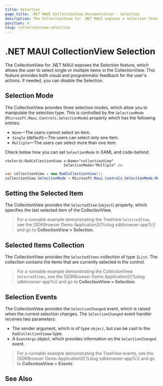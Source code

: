 ```yaml
---
title: Selection
page_title: .NET MAUI CollectionView Documentation - Selection
description: The CollectionView for .NET MAUI exposes a selection feature that allows the user to select single or multiple items in the CollectionView control.
position: 4
slug: collectionview-selection
---
```


# .NET MAUI CollectionView Selection

The CollectionView for .NET MAUI exposes the Selection feature, which allows the user to select single or multiple items in the CollectionView. This feature provides both visual and programmatic feedback for the user's actions. If needed, you can disable the Selection.

## Selection Mode

The CollectionView provides three selection modes, which allow you to manipulate the selection type. This is controlled by the `SelectionMode` (`Microsoft.Maui.Controls.SelectionMode`) property which has the following entries:

- `None`&mdash;The users cannot select an item.
- `Single` (default)&mdash;The users can select only one item.
- `Multiple`&mdash;The users can select more than one item.

Check below how you can set `SelectionMode` in XAML and code-behind:

```XAML
<telerik:RadCollectionView x:Name="collectionView"
					       SelectionMode="Multiple" />
```
```C#
var collectionView = new RadCollectionView();
collectionView.SelectionMode = Microsoft.Maui.Controls.SelectionMode.Multiple;
```

## Setting the Selected Item

The CollectionView provides the `SelectedItem` (`object`) property, which specifies the last selected item of the CollectionView.

> For a runnable example demonstrating the TreeView `SelectedItem`, see the [SDKBrowser Demo Application]({%slug sdkbrowser-app%}) and go to **CollectionView > Selection**.

## Selected Items Collection

The CollectionView provides the `SelectedItems` collection of type `IList`. The collection contains the items that are currently selected in the control.

> For a runnable example demonstrating the CollectionView `SelectedItems`, see the [SDKBrowser Demo Application]({%slug sdkbrowser-app%}) and go to **CollectionView > Selection**.

## Selection Events

The CollectionView provides the `SelectionChanged` event, which is raised when the current selection changes. The `SelectionChanged` event handler receives two parameters:

* The sender argument, which is of type `object`, but can be cast to the `RadCollectionVieww` type.
* A `EventArgs` object, which provides information on the `SelectionChanged` event.

> For a runnable example demonstrating the TreeView events, see the [SDKBrowser Demo Application]({%slug sdkbrowser-app%}) and go to **CollectionView > Events**.

## See Also


